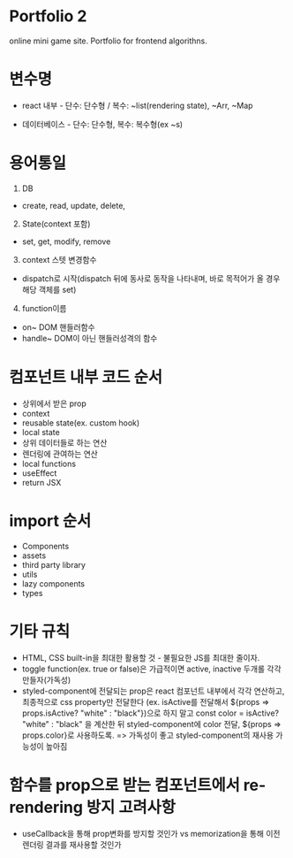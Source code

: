 # Portfolio 2

online mini game site.
Portfolio for frontend algorithns.

# 변수명

- react 내부 - 단수: 단수형 / 복수: ~list(rendering state), ~Arr, ~Map

- 데이터베이스 - 단수: 단수형, 복수: 복수형(ex ~s)

# 용어통일

1. DB

- create, read, update, delete,

2. State(context 포함)

- set, get, modify, remove

3. context 스텟 변경함수

- dispatch로 시작(dispatch 뒤에 동사로 동작을 나타내며, 바로 목적어가 올 경우 해당 객체를 set)

4. function이름

- on~ DOM 핸들러함수
- handle~ DOM이 아닌 핸들러성격의 함수

# 컴포넌트 내부 코드 순서

- 상위에서 받은 prop
- context
- reusable state(ex. custom hook)
- local state
- 상위 데이터들로 하는 연산
- 렌더링에 관여하는 연산
- local functions
- useEffect
- return JSX

# import 순서

- Components
- assets
- third party library
- utils
- lazy components
- types

# 기타 규칙

- HTML, CSS built-in을 최대한 활용할 것 - 불필요한 JS를 최대한 줄이자.
- toggle function(ex. true or false)은 가급적이면 active, inactive 두개롤 각각 만들자(가독성)
- styled-component에 전달되는 prop은 react 컴포넌트 내부에서 각각 연산하고, 최종적으로 css property만 전달한다
  (ex. isActive를 전달해서 ${props => props.isActive? "white" : "black"})으로 하지 말고
  const color = isActive? "white" : "black" 을 계산한 뒤
  styled-component에 color 전달, ${props => props.color}로 사용하도록.
  => 가독성이 좋고 styled-component의 재사용 가능성이 높아짐

# 함수를 prop으로 받는 컴포넌트에서 re-rendering 방지 고려사항

- useCallback을 통해 prop변화를 방지할 것인가 vs memorization을 통해 이전 렌더링 결과를 재사용할 것인가
